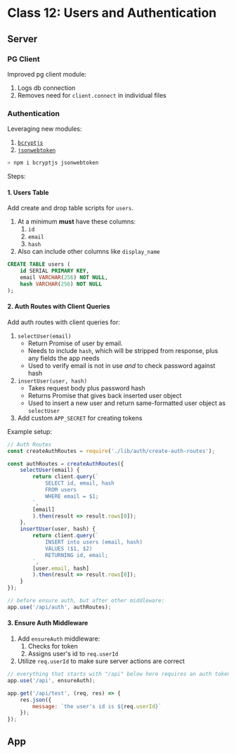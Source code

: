 Class 12: Users and Authentication
===

## Server

### PG Client

Improved pg client module:

1. Logs db connection
1. Removes need for `client.connect` in individual files

### Authentication

Leveraging new modules:
1. [`bcryptjs`](https://www.npmjs.com/package/bcryptjs)
1. [`jsonwebtoken`](https://www.npmjs.com/package/jsonwebtoken)

```sh
> npm i bcryptjs jsonwebtoken
```

Steps:

#### 1. Users Table

Add create and drop table scripts for `users`. 
1. At a minimum **must** have these columns:
    1. `id`
    1. `email`
    1. `hash`
1. Also can include other columns like `display_name`

```sql
CREATE TABLE users (
    id SERIAL PRIMARY KEY,
    email VARCHAR(256) NOT NULL,
    hash VARCHAR(256) NOT NULL
);
```

#### 2. Auth Routes with Client Queries

Add auth routes with client queries for:
1. `selectUser(email)`
    * Return Promise of user by email. 
    * Needs to include `hash`, which will be stripped from response, plus any fields the app needs
    * Used to verify email is not in use _and_ to check password against hash
1. `insertUser(user, hash)`
    * Takes request body plus password hash
    * Returns Promise that gives back inserted user object
    * Used to insert a new user and return same-formatted user object as `selectUser`
1. Add custom `APP_SECRET` for creating tokens


Example setup:

```js
// Auth Routes
const createAuthRoutes = require('./lib/auth/create-auth-routes');

const authRoutes = createAuthRoutes({
    selectUser(email) {
        return client.query(`
            SELECT id, email, hash 
            FROM users
            WHERE email = $1;
        `,
        [email]
        ).then(result => result.rows[0]);
    },
    insertUser(user, hash) {
        return client.query(`
            INSERT into users (email, hash)
            VALUES ($1, $2)
            RETURNING id, email;
        `,
        [user.email, hash]
        ).then(result => result.rows[0]);
    }
});

// before ensure auth, but after other middleware:
app.use('/api/auth', authRoutes);
```

#### 3. Ensure Auth Middleware

1. Add `ensureAuth` middleware:
    1. Checks for token
    1. Assigns user's id to `req.userId`
1. Utilize `req.userId` to make sure server actions are correct

```js
// everything that starts with "/api" below here requires an auth token!
app.use('/api', ensureAuth);
```

```js
app.get('/api/test', (req, res) => {
    res.json({
        message: `the user's id is ${req.userId}`
    });
});
```


## App
